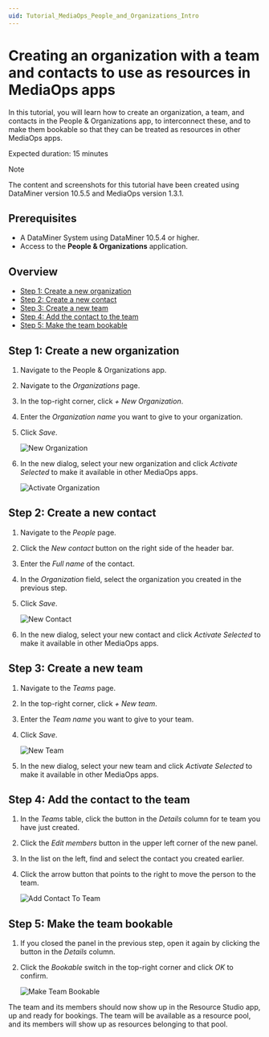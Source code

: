 ```yaml
---
uid: Tutorial_MediaOps_People_and_Organizations_Intro
---
```


# Creating an organization with a team and contacts to use as resources in MediaOps apps

In this tutorial, you will learn how to create an organization, a team, and contacts in the People & Organizations app, to interconnect these, and to make them bookable so that they can be treated as resources in other MediaOps apps.

Expected duration: 15 minutes

> [!NOTE]
> The content and screenshots for this tutorial have been created using DataMiner version 10.5.5 and MediaOps version 1.3.1.

## Prerequisites

- A DataMiner System using DataMiner 10.5.4 or higher.
- Access to the **People & Organizations** application.

## Overview

- [Step 1: Create a new organization](#step-1-create-a-new-organization)
- [Step 2: Create a new contact](#step-2-create-a-new-contact)
- [Step 3: Create a new team](#step-3-create-a-new-team)
- [Step 4: Add the contact to the team](#step-4-add-the-contact-to-the-team)
- [Step 5: Make the team bookable](#step-5-make-the-team-bookable)

## Step 1: Create a new organization

1. Navigate to the People & Organizations app.

1. Navigate to the *Organizations* page.

1. In the top-right corner, click *+ New Organization*.

1. Enter the *Organization name* you want to give to your organization.

1. Click *Save*.

   ![New Organization](~/solutions/images/People_And_Organizations_New_Organization.png)

1. In the new dialog, select your new organization and click *Activate Selected* to make it available in other MediaOps apps.

   ![Activate Organization](~/solutions/images/People_And_Organizations_Activate_Organization.png)

## Step 2: Create a new contact

1. Navigate to the *People* page.

1. Click the *New contact* button on the right side of the header bar.

1. Enter the *Full name* of the contact.

1. In the *Organization* field, select the organization you created in the previous step.

1. Click *Save*.

   ![New Contact](~/solutions/images/People_And_Organizations_New_Contact.png)

1. In the new dialog, select your new contact and click *Activate Selected* to make it available in other MediaOps apps.

## Step 3: Create a new team

1. Navigate to the *Teams* page.

1. In the top-right corner, click *+ New team*.

1. Enter the *Team name* you want to give to your team.

1. Click *Save*.

   ![New Team](~/solutions/images/People_And_Organizations_New_Team.png)

1. In the new dialog, select your new team and click *Activate Selected* to make it available in other MediaOps apps.

## Step 4: Add the contact to the team

1. In the *Teams* table, click the button in the *Details* column for te team you have just created.

1. Click the *Edit members* button in the upper left corner of the new panel.

1. In the list on the left, find and select the contact you created earlier.

1. Click the arrow button that points to the right to move the person to the team.

   ![Add Contact To Team](~/solutions/images/People_And_Organizations_Add_Contact_To_Team.png)

## Step 5: Make the team bookable

1. If you closed the panel in the previous step, open it again by clicking the button in the *Details* column.

1. Click the *Bookable* switch in the top-right corner and click *OK* to confirm.

   ![Make Team Bookable](~/solutions/images/People_And_Organizations_Make_Team_Bookable.png)

The team and its members should now show up in the Resource Studio app, up and ready for bookings. The team will be available as a resource pool, and its members will show up as resources belonging to that pool.
